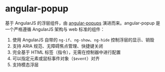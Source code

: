 # angular-popup

基于 AngularJS 的浮层组件，由 [angular-popups](https://github.com/aui/angular-popups) 演进而来。angular-popup 是一个严格遵循 AngularJS 架构与 web 标准的组件：

1. 使用 AngularJS 自带的 `ng-if`、`ng-show`、`ng-hide` 控制浮层的显示、销毁
2. 支持 ARIA 规范、无障碍焦点管理、快捷键关闭
3. 完全基于 HTML 标签（指令），无需在控制器中进行配置
4. 可以指定元素或鼠标事件对象（`$event`）对齐
5. 支持模态浮层
